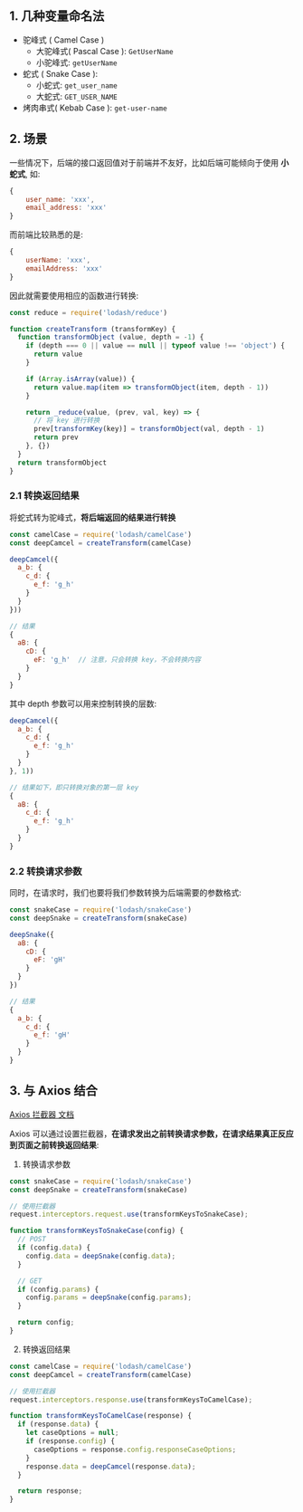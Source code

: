 ## 1. 几种变量命名法

- 驼峰式 ( Camel Case )
    - 大驼峰式( Pascal Case ): `GetUserName`
    - 小驼峰式: `getUserName`
- 蛇式 ( Snake Case ): 
    - 小蛇式: `get_user_name`
    - 大蛇式: `GET_USER_NAME`
- 烤肉串式( Kebab Case ): `get-user-name`

## 2. 场景

一些情况下，后端的接口返回值对于前端并不友好，比如后端可能倾向于使用 **小蛇式**, 如:  

```js
{
    user_name: 'xxx',
    email_address: 'xxx'
}
```

而前端比较熟悉的是:  

```js
{
    userName: 'xxx',
    emailAddress: 'xxx'
}
```

因此就需要使用相应的函数进行转换:  

```js
const reduce = require('lodash/reduce')

function createTransform (transformKey) {
  function transformObject (value, depth = -1) {
    if (depth === 0 || value == null || typeof value !== 'object') {
      return value
    }

    if (Array.isArray(value)) {
      return value.map(item => transformObject(item, depth - 1))
    }

    return _reduce(value, (prev, val, key) => {
      // 将 key 进行转换
      prev[transformKey(key)] = transformObject(val, depth - 1)
      return prev
    }, {})
  }
  return transformObject
}
```

### 2.1 转换返回结果

将蛇式转为驼峰式，**将后端返回的结果进行转换**
```js
const camelCase = require('lodash/camelCase')
const deepCamcel = createTransform(camelCase)

deepCamcel({
  a_b: {
    c_d: {
      e_f: 'g_h'
    }
  }
}))

// 结果
{
  aB: {
    cD: {
      eF: 'g_h'  // 注意，只会转换 key，不会转换内容
    }
  }
}
```

其中 depth 参数可以用来控制转换的层数:  

```js
deepCamcel({
  a_b: {
    c_d: {
      e_f: 'g_h'
    }
  }
}, 1))

// 结果如下，即只转换对象的第一层 key
{
  aB: {
    c_d: {
      e_f: 'g_h'
    }
  }
}
```

### 2.2 转换请求参数

同时，在请求时，我们也要将我们参数转换为后端需要的参数格式:  

```js
const snakeCase = require('lodash/snakeCase')
const deepSnake = createTransform(snakeCase)

deepSnake({
  aB: {
    cD: {
      eF: 'gH'
    }
  }
})

// 结果
{
  a_b: {
    c_d: {
      e_f: 'gH'
    }
  }
}
```

## 3. 与 Axios 结合

[Axios 拦截器 文档](https://github.com/axios/axios#interceptors)  

Axios 可以通过设置拦截器，**在请求发出之前转换请求参数，在请求结果真正反应到页面之前转换返回结果**:   

1. 转换请求参数

```js
const snakeCase = require('lodash/snakeCase')
const deepSnake = createTransform(snakeCase)

// 使用拦截器
request.interceptors.request.use(transformKeysToSnakeCase);

function transformKeysToSnakeCase(config) {
  // POST
  if (config.data) {
    config.data = deepSnake(config.data);
  }

  // GET
  if (config.params) {
    config.params = deepSnake(config.params);
  }

  return config;
}
```

2. 转换返回结果

```js
const camelCase = require('lodash/camelCase')
const deepCamcel = createTransform(camelCase)

// 使用拦截器
request.interceptors.response.use(transformKeysToCamelCase);

function transformKeysToCamelCase(response) {
  if (response.data) {
    let caseOptions = null;
    if (response.config) {
      caseOptions = response.config.responseCaseOptions;
    }
    response.data = deepCamcel(response.data);
  }

  return response;
}
```
